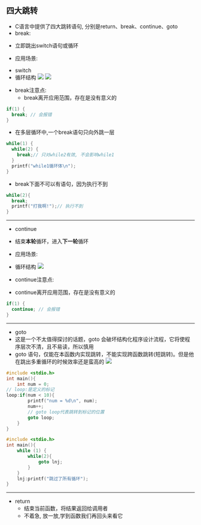 ## 四大跳转

- C语言中提供了四大跳转语句, 分别是return、break、continue、goto
- break:

+ 立即跳出switch语句或循环

- 应用场景:

+ switch
+ 循环结构
  ![](https://img-blog.csdnimg.cn/img_convert/912852ed05d5b35f881533a2187ed9f6.png)
  ![](https://img-blog.csdnimg.cn/img_convert/3d827d07e49b3a8714cb36dcb7d1ee68.png)

- break注意点:
  + break离开应用范围，存在是没有意义的

```c
if(1) {
  break; // 会报错
}
```

- 在多层循环中,一个break语句只向外跳一层

```c
while(1) {
  while(2) {
    break;// 只对while2有效, 不会影响while1
  }
  printf("while1循环体\n");
}
```

- break下面不可以有语句，因为执行不到

```c
while(2){
  break;
  printf("打我啊!");// 执行不到
}
```

---

- continue

+ 结束**本轮**循环，进入**下一轮**循环

- 应用场景:

+ 循环结构
  ![](https://img-blog.csdnimg.cn/img_convert/583422ddce6be561ca9c76019f629c19.png)

- continue注意点:

+ continue离开应用范围，存在是没有意义的

```c
if(1) {
  continue; // 会报错
}
```

---

- goto
- 这是一个不太值得探讨的话题，goto 会破坏结构化程序设计流程，它将使程序层次不清，且不易读，所以慎用
- goto 语句，仅能在本函数内实现跳转，不能实现跨函数跳转(短跳转)。但是他在跳出多重循环的时候效率还是蛮高的
  ![](https://img-blog.csdnimg.cn/img_convert/c6c568069c9f5d7e162f250f7ea9e4fc.png)

```c
#include <stdio.h>
int main(){
    int num = 0;
// loop:是定义的标记
loop:if(num < 10){
        printf("num = %d\n", num);
        num++;
        // goto loop代表跳转到标记的位置
        goto loop;
    }
}
```

```c
#include <stdio.h>
int main(){
    while (1) {
        while(2){
            goto lnj;
        }
    }
    lnj:printf("跳过了所有循环");
}
```

---

- return
  + 结束当前函数，将结果返回给调用者
  + 不着急, 放一放,学到函数我们再回头来看它
  
